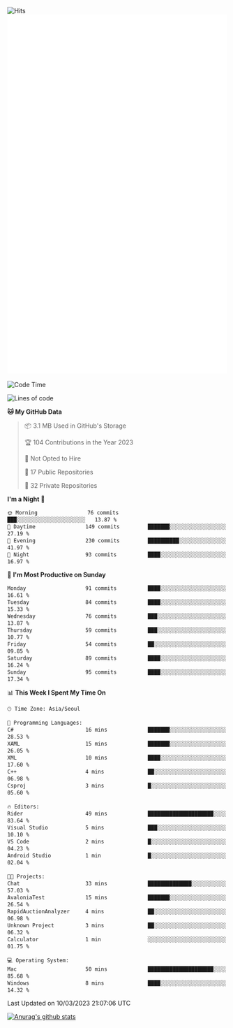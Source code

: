 ![Hits](https://hits.seeyoufarm.com/api/count/incr/badge.svg?url=https%3A%2F%2Fgithub.com%2Fkokose1234&count_bg=%2379C83D&title_bg=%23555555&icon=apple.svg&icon_color=%23E7E7E7&title=hits&edge_flat=false)
<br/>
![Metrics](https://github.com/kokose1234/kokose1234/blob/main/github-metrics.svg)

<!--START_SECTION:waka-->
![Code Time](http://img.shields.io/badge/Code%20Time-780%20hrs%2013%20mins-blue)

![Lines of code](https://img.shields.io/badge/From%20Hello%20World%20I%27ve%20Written-17.6%20million%20lines%20of%20code-blue)

**🐱 My GitHub Data** 

> 📦 3.1 MB Used in GitHub's Storage 
 > 
> 🏆 104 Contributions in the Year 2023
 > 
> 🚫 Not Opted to Hire
 > 
> 📜 17 Public Repositories 
 > 
> 🔑 32 Private Repositories 
 > 
**I'm a Night 🦉** 

```text
🌞 Morning                76 commits          ███░░░░░░░░░░░░░░░░░░░░░░   13.87 % 
🌆 Daytime                149 commits         ███████░░░░░░░░░░░░░░░░░░   27.19 % 
🌃 Evening                230 commits         ██████████░░░░░░░░░░░░░░░   41.97 % 
🌙 Night                  93 commits          ████░░░░░░░░░░░░░░░░░░░░░   16.97 % 
```
📅 **I'm Most Productive on Sunday** 

```text
Monday                   91 commits          ████░░░░░░░░░░░░░░░░░░░░░   16.61 % 
Tuesday                  84 commits          ████░░░░░░░░░░░░░░░░░░░░░   15.33 % 
Wednesday                76 commits          ███░░░░░░░░░░░░░░░░░░░░░░   13.87 % 
Thursday                 59 commits          ███░░░░░░░░░░░░░░░░░░░░░░   10.77 % 
Friday                   54 commits          ██░░░░░░░░░░░░░░░░░░░░░░░   09.85 % 
Saturday                 89 commits          ████░░░░░░░░░░░░░░░░░░░░░   16.24 % 
Sunday                   95 commits          ████░░░░░░░░░░░░░░░░░░░░░   17.34 % 
```


📊 **This Week I Spent My Time On** 

```text
🕑︎ Time Zone: Asia/Seoul

💬 Programming Languages: 
C#                       16 mins             ███████░░░░░░░░░░░░░░░░░░   28.53 % 
XAML                     15 mins             ███████░░░░░░░░░░░░░░░░░░   26.05 % 
XML                      10 mins             ████░░░░░░░░░░░░░░░░░░░░░   17.60 % 
C++                      4 mins              ██░░░░░░░░░░░░░░░░░░░░░░░   06.98 % 
Csproj                   3 mins              █░░░░░░░░░░░░░░░░░░░░░░░░   05.60 % 

🔥 Editors: 
Rider                    49 mins             █████████████████████░░░░   83.64 % 
Visual Studio            5 mins              ███░░░░░░░░░░░░░░░░░░░░░░   10.10 % 
VS Code                  2 mins              █░░░░░░░░░░░░░░░░░░░░░░░░   04.23 % 
Android Studio           1 min               █░░░░░░░░░░░░░░░░░░░░░░░░   02.04 % 

🐱‍💻 Projects: 
Chat                     33 mins             ██████████████░░░░░░░░░░░   57.03 % 
AvaloniaTest             15 mins             ███████░░░░░░░░░░░░░░░░░░   26.54 % 
RapidAuctionAnalyzer     4 mins              ██░░░░░░░░░░░░░░░░░░░░░░░   06.98 % 
Unknown Project          3 mins              ██░░░░░░░░░░░░░░░░░░░░░░░   06.32 % 
Calculator               1 min               ░░░░░░░░░░░░░░░░░░░░░░░░░   01.75 % 

💻 Operating System: 
Mac                      50 mins             █████████████████████░░░░   85.68 % 
Windows                  8 mins              ████░░░░░░░░░░░░░░░░░░░░░   14.32 % 
```


 Last Updated on 10/03/2023 21:07:06 UTC
<!--END_SECTION:waka-->

[![Anurag's github stats](https://github-readme-stats.vercel.app/api?username=kokose1234&theme=dracula)](https://github.com/anuraghazra/github-readme-stats)



	
